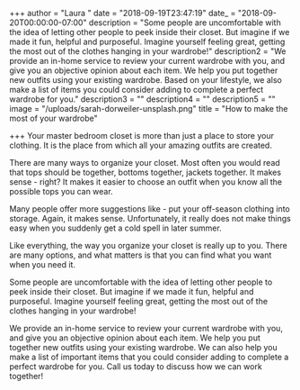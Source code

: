 +++
author = "Laura "
date = "2018-09-19T23:47:19"
date_ = "2018-09-20T00:00:00-07:00"
description = "Some people are uncomfortable with the idea of letting other people to peek inside their closet. But imagine if we made it fun, helpful and purposeful. Imagine yourself feeling great, getting the most out of the clothes hanging in your wardrobe!"
description2 = "We provide an in-home service to review your current wardrobe with you, and give you an objective opinion about each item. We help you put together new outfits using your existing wardrobe. Based on your lifestyle, we also make a list of items you could consider adding to complete a perfect wardrobe for you."
description3 = ""
description4 = ""
description5 = ""
image = "/uploads/sarah-dorweiler-unsplash.png"
title = "How to make the most of your wardrobe"

+++
Your master bedroom closet is more than just a place to store your clothing. It is the place from which all your amazing outfits are created. 

There are many ways to organize your closet. Most often you would read that tops should be together, bottoms together, jackets together. It makes sense - right? It makes it easier to choose an outfit when you know all the possible tops you can wear.

Many people offer more suggestions like - put your off-season clothing into storage. Again, it makes sense. Unfortunately, it really does not make things easy when you suddenly get a cold spell in later summer. 

Like everything, the way you organize your closet is really up to you. There are many options, and what matters is that you can find what you want when you need it. 

Some people are uncomfortable with the idea of letting other people to peek inside their closet. But imagine if we made it fun, helpful and purposeful. Imagine yourself feeling great, getting the most out of the clothes hanging in your wardrobe!

We provide an in-home service to review your current wardrobe with you, and give you an objective opinion about each item. We help you put together new outfits using your existing wardrobe. We can also help you make a list of important items that you could consider adding to complete a perfect wardrobe for you. Call us today to discuss how we can work together!